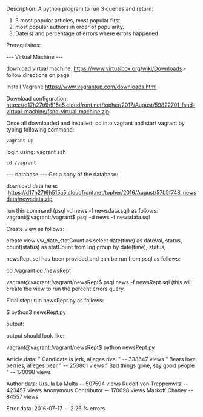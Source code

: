 Description: 
  A python program to run 3 queries and return:
   1) 3 most popular articles, most popular first.
   2) most popular authors in order of popularity.
   3) Date(s) and percentage of errors where errors 
      happened

Prerequisites:

--- Virtual Machine ---

  download virtual machine:
    https://www.virtualbox.org/wiki/Downloads - follow directions on page

  Install Vagrant:
    https://www.vagrantup.com/downloads.html

  Download configuration:
    https://d17h27t6h515a5.cloudfront.net/topher/2017/August/59822701_fsnd-virtual-machine/fsnd-virtual-machine.zip

  Once all downloaded and installed, cd into vagrant
  and start vagrant by typing following command:

    vagrant up

  login using: 
    vagrant ssh

    cd /vagrant


--- database ---
  Get a copy of the database:
  
  download data here:
  https://d17h27t6h515a5.cloudfront.net/topher/2016/August/57b5f748_newsdata/newsdata.zip
  
  run this command (psql -d news -f newsdata.sql) as follows:
  vagrant@vagrant:/vagrant$ psql -d news -f newsdata.sql


  Create view as follows:

 create view vw_date_statCount as select date(time) as dateVal, status, count(status) as statCount 
 from log group by date(time), status;
  
  newsRept.sql has been provided
  and can be run from psql as follows:


  cd /vagrant
  cd /newsRept

  vagrant@vagrant:/vagrant/newsRept$ psql news -f newsRept.sql
  (this will create the view to run the percent errors query.

Final step:
  run newsRept.py as follows:

  $ python3 newsRept.py

output:

output should look like:

vagrant@vagrant:/vagrant/newsRept$ python newsRept.py

Article data:
  " Candidate is jerk, alleges rival " --  338647  views
  " Bears love berries, alleges bear " --  253801  views
  " Bad things gone, say good people " --  170098  views

Author data:
    Ursula La Multa  --  507594  views
    Rudolf von Treppenwitz  --  423457  views
    Anonymous Contributor  --  170098  views
    Markoff Chaney  --  84557  views

Error data:
     2016-07-17  --  2.26  % errors


